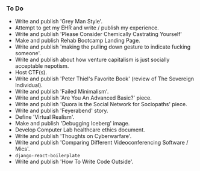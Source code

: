 ### To Do
- Write and publish 'Grey Man Style'.
- Attempt to get my EHR and write / publish my experience.
- Write and publish 'Please Consider Chemically Castrating Yourself'
- Make and publish Rehab Bootcamp Landing Page.
- Write and publish 'making the pulling down gesture to indicate fucking someone'.
- Write and publish about how venture capitalism is just socially acceptable nepotism.
- Host CTF(s).
- Write and publish 'Peter Thiel's Favorite Book' (review of The Sovereign Individual).
- Write and publish 'Failed Minimalism'.
- Write and publish 'Are You An Advanced Basic?' piece.
- Write and publish 'Quora is the Social Network for Sociopaths' piece.
- Write and publish 'Feyerabend' story.
- Define 'Virtual Realism'.
- Make and publish 'Debugging Iceberg' image.
- Develop Computer Lab healthcare ethics document.
- Write and publish 'Thoughts on Cyberwarfare'.
- Write and publish 'Comparing Different Videoconferencing Software / Mics'.
- `django-react-boilerplate`
- Write and publish 'How To Write Code Outside'.
